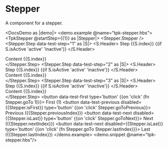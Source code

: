 # Stepper

A component for a stepper.

<DocsDemo as |demo|>
  <demo.example @name="tpk-stepper.hbs">
     <TpkStepper @startStep={{1}} as |Stepper|>
        <Stepper.Stepper />
        <Stepper.Step data-test-step="1" as |S|>
          <S.Header>
            Step {{S.index}} {{if S.isActive 'active' 'inactive'}}
          </S.Header>
          <div>
            Content {{S.index}}
          </div>
      </Stepper.Step>
      <Stepper.Step data-test-step="2" as |S|>
          <S.Header>
          Step {{S.index}} {{if S.isActive 'active' 'inactive'}}
          </S.Header>
          <div>
            Content {{S.index}}
          </div>
      </Stepper.Step>
      <Stepper.Step data-test-step="3" as |S|>
          <S.Header>
          Step {{S.index}} {{if S.isActive 'active' 'inactive'}}
          </S.Header>
          <div>
            Content {{S.index}}
          </div>
      </Stepper.Step>
      <button data-test-first  type='button' {{on 'click' (fn Stepper.goTo 1)}}>
        First (1)
      </button>
      <button data-test-previous disabled={{Stepper.isFirst}} type='button' {{on 'click' Stepper.goToPrevious}}>
        Previous ({{Stepper.previousIndex}})
      </button>
      <button data-test-next disabled={{Stepper.isLast}} type='button' {{on 'click' Stepper.goToNext}}>
        Next ({{Stepper.nextIndex}})
      </button>
      <button data-test-next disabled={{Stepper.isLast}} type='button' {{on 'click' (fn Stepper.goTo Stepper.lastIndex)}}>
        Last ({{Stepper.lastIndex}})
      </button>
    </TpkStepper>
  </demo.example>
  <demo.snippet @name="tpk-stepper.hbs"/>
</DocsDemo>



